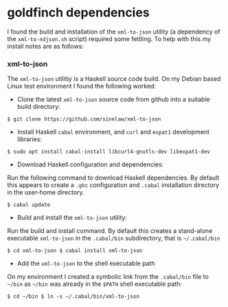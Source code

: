 # goldfinch dependencies

I found the build and installation of the `xml-to-json` utility (a dependency of the `xml-to-ndjson.sh` script) required some fettling. To help with this my install notes are as follows:
  
### **xml-to-json**

The `xml-to-json` utilitiy is a Haskell source code build. On my Debian based Linux test environment I found the following worked:

  * Clone the latest `xml-to-json` source code from github into a suitable build directory:

`$ git clone https://github.com/sinelaw/xml-to-json`

  * Install Haskell `cabal` environment, and `curl` and `expat1` development libraries:

`$ sudo apt install cabal-install libcurl4-gnutls-dev libexpat1-dev`

  * Download Haskell configuration and dependencies:

Run the following command to download Haskell dependencies. By default this appears to create a `.ghc` configuration and `.cabal` installation directory in the user-home directory. 

`$ cabal update`

  * Build and install the `xml-to-json` utility:

Run the build and install command. By default this creates a stand-alone executable `xml-to-json` in the `.cabal/bin` subdirectory, that is `~/.cabal/bin`

`$ cd xml-to-json
$ cabal install xml-to-json`

  * Add the `xml-to-json` to the shell executable path

On my environment I created a symbolic link from the `.cabal/bin` file to `~/bin` as `~/bin` was already in the `$PATH` shell executable path:

`$ cd ~/bin
$ ln -s ~/.cabal/bin/xml-to-json`
 